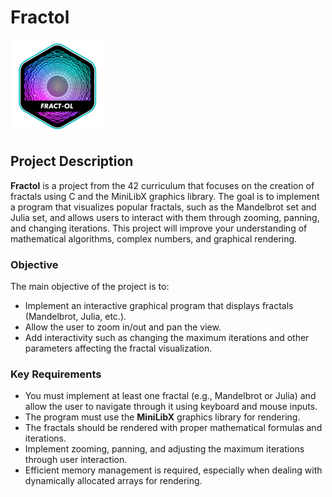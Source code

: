 # Fractol

![Fractol Logo](fract-ole.png)

## Project Description

**Fractol** is a project from the 42 curriculum that focuses on the creation of fractals using C and the MiniLibX graphics library. The goal is to implement a program that visualizes popular fractals, such as the Mandelbrot set and Julia set, and allows users to interact with them through zooming, panning, and changing iterations. This project will improve your understanding of mathematical algorithms, complex numbers, and graphical rendering.

### Objective

The main objective of the project is to:

- Implement an interactive graphical program that displays fractals (Mandelbrot, Julia, etc.).
- Allow the user to zoom in/out and pan the view.
- Add interactivity such as changing the maximum iterations and other parameters affecting the fractal visualization.

### Key Requirements

- You must implement at least one fractal (e.g., Mandelbrot or Julia) and allow the user to navigate through it using keyboard and mouse inputs.
- The program must use the **MiniLibX** graphics library for rendering.
- The fractals should be rendered with proper mathematical formulas and iterations.
- Implement zooming, panning, and adjusting the maximum iterations through user interaction.
- Efficient memory management is required, especially when dealing with dynamically allocated arrays for rendering.
